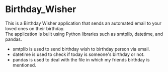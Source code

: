 # Birthday_Wisher
This is a Birthday Wisher application that sends an automated email to your loved ones on their birthday.    
The application is built using Python libraries such as smtplib, datetime, and pandas.    
  
* smtplib is used to send birthday wish to birthday person via email.  
* datetime is used to check if today is someone's birthday or not.  
* pandas is used to deal with the file in which my friends birthday is mentioned.  
